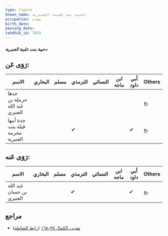 ```yaml
---
type: figure
known_name: دحيبة بنت عليبة العنبرية
occupation: محدث
birth_date:
passing_date:
tahdhib_id: 7833
---
```

##### دحيبة بنت عليبة العنبرية

## رَوَى عَن:
| الاسم                             | البخاري | مسلم | الترمذي | النسائي | ابن ماجه | أبي داود | Others |
| --------------------------------- | ------- | ---- | ------- | ------- | -------- | -------- | ------ |
| جدها حرملة بن عَبد الله العنبري   |         |      |         |         |          |          | بخ     |
| جدة أبيها قيلة بنت مخرمة العنبرية |         |      | ✔       |         |          | ✔        | بخ     |
## رَوَى عَنه:
| الاسم                     | البخاري | مسلم | الترمذي | النسائي | ابن ماجه | أبي داود | Others |
| ------------------------- | ------- | ---- | ------- | ------- | -------- | -------- | ------ |
| عَبد الله بن حسان العنبري |         |      | ✔       |         |          | ✔        | بخ     |
## مراجع
- [تهذيب الكمال ٣٥-١٦٨](obsidian://open?vault=Tahdhib-al-Kamal&file=Figures/٧٨٣٣-دحيبة%20بنت%20عليبة%20العنبرية) ([رابط الشاملة](https://shamela.ws/book/3722/18767))